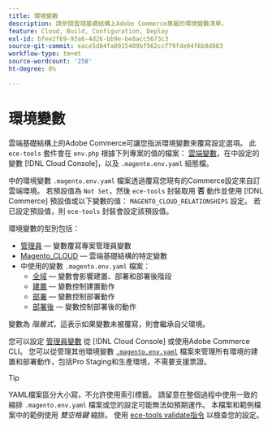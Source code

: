 ```yaml
---
title: 環境變數
description: 請參閱雲端基礎結構上Adobe Commerce專屬的環境變數清單。
feature: Cloud, Build, Configuration, Deploy
exl-id: bfee2f69-93a6-4d26-bb9e-be8acc5673c3
source-git-commit: eace5d84fa0915489bf562ccf79fde04f6b9d083
workflow-type: tm+mt
source-wordcount: '258'
ht-degree: 0%

---
```


# 環境變數

雲端基礎結構上的Adobe Commerce可讓您指派環境變數來覆寫設定選項。 此 `ece-tools` 套件會在 `env.php` 根據下列專案的值的檔案： [雲端變數](variables-cloud.md)，在中設定的變數 [!DNL Cloud Console]，以及 `.magento.env.yaml` 組態檔。

中的環境變數 `.magento.env.yaml` 檔案透過覆寫您現有的Commerce設定來自訂雲端環境。 若預設值為 `Not Set`，然後 `ece-tools` 封裝取用 **否** 動作並使用 [!DNL Commerce] 預設值或以下變數的值： `MAGENTO_CLOUD_RELATIONSHIPS` 設定。 若已設定預設值，則 `ece-tools` 封裝會設定該預設值。

環境變數的型別包括：

- [管理員](variables-admin.md) — 變數覆寫專案管理員變數
- [Magento_CLOUD](variables-cloud.md) — 雲端基礎結構的特定變數
- 中使用的變數 `.magento.env.yaml` 檔案：
   - [全域](variables-global.md) — 變數會影響建置、部署和部署後階段
   - [建置](variables-build.md) — 變數控制建置動作
   - [部署](variables-deploy.md) — 變數控制部署動作
   - [部署後](variables-post-deploy.md) — 變數控制部署後的動作

變數為 _階層式_，這表示如果變數未被覆寫，則會繼承自父環境。

您可以設定 [管理員變數](variables-admin.md) 從 [!DNL Cloud Console] 或使用Adobe Commerce CLI。 您可以從管理其他環境變數 [`.magento.env.yaml`](configure-env-yaml.md) 檔案來管理所有環境的建置和部署動作，包括Pro Staging和生產環境，不需要支援票證。

>[!TIP]
>
>YAML檔案區分大小寫，不允許使用索引標籤。 請留意在整個過程中使用一致的縮排 `.magento.env.yaml` 檔案或您的設定可能無法如預期運作。 本檔案和範例檔案中的範例使用 _雙空格鍵_ 縮排。 使用 [ece-tools validate指令](configure-env-yaml.md#validate-configuration-file) 以檢查您的設定。
